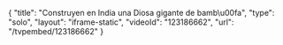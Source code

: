 {
    "title": "Construyen en India una Diosa gigante de bamb\u00fa",
    "type": "solo",
    "layout": "iframe-static",
    "videoId": "123186662",
    "url": "\/tvpembed\/123186662"
}